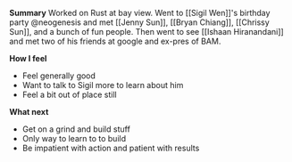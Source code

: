 **Summary**
Worked on Rust at bay view. Went to [[Sigil Wen]]'s birthday party @neogenesis and met [[Jenny Sun]], [[Bryan Chiang]], [[Chrissy Sun]], and a bunch of fun people. Then went to see [[Ishaan Hiranandani]] and met two of his friends at google and ex-pres of BAM. 

**How I feel**
- Feel generally good
- Want to talk to Sigil more to learn about him
- Feel a bit out of place still

**What next**
- Get on a grind and build stuff
- Only way to learn to to build
- Be impatient with action and patient with results